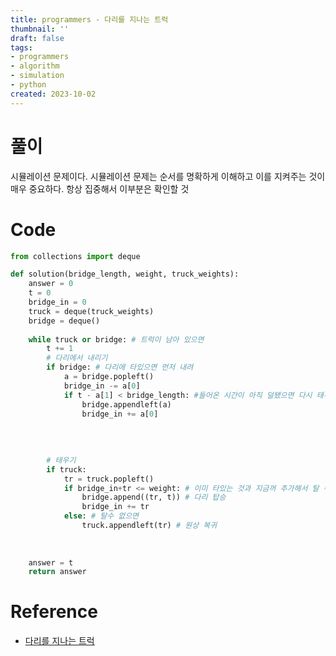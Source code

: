 ```yaml
---
title: programmers - 다리를 지나는 트럭
thumbnail: ''
draft: false
tags:
- programmers
- algorithm
- simulation
- python
created: 2023-10-02
---
```


# 풀이

시뮬레이션 문제이다. 시뮬레이션 문제는 순서를 명확하게 이해하고 이를 지켜주는 것이 매우 중요하다. 항상 집중해서 이부분은 확인할 것

# Code

````python
from collections import deque

def solution(bridge_length, weight, truck_weights):
    answer = 0
    t = 0
    bridge_in = 0
    truck = deque(truck_weights)
    bridge = deque()
    
    while truck or bridge: # 트럭이 남아 있으면
        t += 1
        # 다리에서 내리기
        if bridge: # 다리에 타있으면 먼저 내려
            a = bridge.popleft()
            bridge_in -= a[0]
            if t - a[1] < bridge_length: #들어온 시간이 아직 덜됐으면 다시 태우기
                bridge.appendleft(a)
                bridge_in += a[0]
            
        
        
        
        # 태우기
        if truck:
            tr = truck.popleft()
            if bridge_in+tr <= weight: # 이미 타있는 것과 지금꺼 추가해서 탈 수 있으면
                bridge.append((tr, t)) # 다리 탑승
                bridge_in += tr
            else: # 탈수 없으면
                truck.appendleft(tr) # 원상 복귀
        
        
    
    answer = t
    return answer
````

# Reference

* [다리를 지나는 트럭](https://school.programmers.co.kr/learn/courses/30/lessons/42583)
